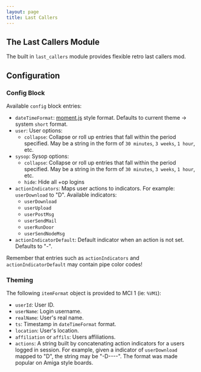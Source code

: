 ```yaml
---
layout: page
title: Last Callers
---
```

## The Last Callers Module
The built in `last_callers` module provides flexible retro last callers mod.

## Configuration
### Config Block
Available `config` block entries:
* `dateTimeFormat`: [moment.js](https://momentjs.com) style format. Defaults to current theme → system `short` format.
* `user`: User options:
    * `collapse`: Collapse or roll up entries that fall within the period specified. May be a string in the form of `30 minutes`, `3 weeks`, `1 hour`, etc.
* `sysop`: Sysop options:
    * `collapse`: Collapse or roll up entries that fall within the period specified. May be a string in the form of `30 minutes`, `3 weeks`, `1 hour`, etc.
    * `hide`: Hide all +op logins
* `actionIndicators`: Maps user actions to indicators. For example: `userDownload` to "D". Available indicators:
    * `userDownload`
    * `userUpload`
    * `userPostMsg`
    * `userSendMail`
    * `userRunDoor`
    * `userSendNodeMsg`
* `actionIndicatorDefault`: Default indicator when an action is not set. Defaults to "-".

Remember that entries such as `actionIndicators` and `actionIndicatorDefault` may contain pipe color codes!

### Theming
The following `itemFormat` object is provided to MCI 1 (ie: `%VM1`):
* `userId`: User ID.
* `userName`: Login username.
* `realName`: User's real name.
* `ts`: Timestamp in `dateTimeFormat` format.
* `location`: User's location.
* `affiliation` or `affils`: Users affiliations.
* `actions`: A string built by concatenating action indicators for a users logged in session. For example, given a indicator of `userDownload` mapped to "D", the string may be "-D----". The format was made popular on Amiga style boards.


